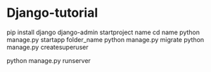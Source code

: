 # Django-tutorial
pip install django
django-admin startproject name
cd name
python manage.py startapp folder_name
python manage.py migrate
python manage.py createsuperuser

python manage.py runserver
